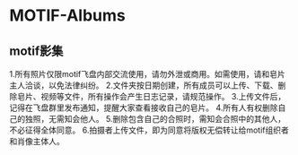 # MOTIF-Albums
motif影集
---
1.所有照片仅限motif飞盘内部交流使用，请勿外泄或商用。如需使用，请和皂片主人洽谈，以免法律纠纷。
2.文件夹按日期创建，所有成员可以上传、下载、删除皂片、视频等文件，所有操作会产生日志记录，请规范操作。
3.上传文件后，记得在飞盘群里发布通知，提醒大家查看接收自己的皂片。
4.所有人有权删除自己的独照，无需知会他人。
5.删除包含自己的合照时，需知会合照中的其他人，不必征得全体同意。
6.拍摄者上传文件，即为同意将版权无偿转让给motif组织者和肖像主体人。
